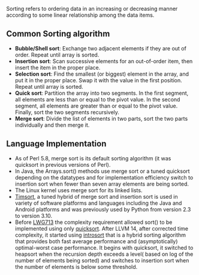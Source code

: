 Sorting refers to ordering data in an increasing or decreasing manner according to some linear relationship among the data items.

## Common Sorting algorithm
- **Bubble/Shell sort**: Exchange two adjacent elements if they are out of order. Repeat until array is sorted.
- **Insertion sort**: Scan successive elements for an out-of-order item, then insert the item in the proper place.
- **Selection sort**: Find the smallest (or biggest) element in the array, and put it in the proper place. Swap it with the value in the first position. Repeat until array is sorted.
- **Quick sort**: Partition the array into two segments. In the first segment, all elements are less than or equal to the pivot value. In the second segment, all elements are greater than or equal to the pivot value. Finally, sort the two segments recursively.
- **Merge sort**: Divide the list of elements in two parts, sort the two parts individually and then merge it.

## Language Implementation
- As of Perl 5.8, merge sort is its default sorting algorithm (it was quicksort in previous versions of Perl).
- In Java, the Arrays.sort() methods use merge sort or a tuned quicksort depending on the datatypes and for implementation efficiency switch to insertion sort when fewer than seven array elements are being sorted.
- The Linux kernel uses merge sort for its linked lists.
- [Timsort](https://en.wikipedia.org/wiki/Timsort), a tuned hybrid of merge sort and insertion sort is used in variety of software platforms and languages including the Java and Android platforms and was previously used by Python from version 2.3 to version 3.10.
- Before [LWG713](https://cplusplus.github.io/LWG/issue713) the complexity requirement allowed sort() to be implemented using only [quicksort](https://en.wikipedia.org/wiki/Quicksort). After LLVM 14, after corrected time complexity, it started using [introsort](https://en.wikipedia.org/wiki/Introsort) that is a hybrid sorting algorithm that provides both fast average performance and (asymptotically) optimal-worst case performance. It begins with quicksort, it switched to heapsort when the recursion depth exceeds a level( based on log of the number of elements being sorted) and switches to insertion sort when the number of elements is below some threshold.
